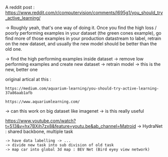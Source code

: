 A reddit post  : https://www.reddit.com/r/computervision/comments/l695g1/you_should_try_active_learning/

-> Roughly yeah, that's one way of doing it. Once you find the high loss / poorly performing examples in your dataset (the green cones example), go find more of those examples in your production datastream to label, retrain on the new dataset, and usually the new model should be better than the old one.

-> find the high performing examples inside dataset 
-> remove low performing examples and create new dataset
-> retrain model -> this is the new, better one

original artical at this : 

    https://medium.com/aquarium-learning/you-should-try-active-learning-37a86aab1afb

    https://www.aquariumlearning.com/

-> can this work on big dataset like imagenet
-> is this really useful

https://www.youtube.com/watch?t=513&v=hx7BXih7zx8&feature=youtu.be&ab_channel=Matroid
    -> HydraNet : shared backbone, multiple task

    -> have data labelling -> ...
    -> divide new task into sub division of old task
    -> map car into global 3d map : BEV Net (Bird eyey view network)
